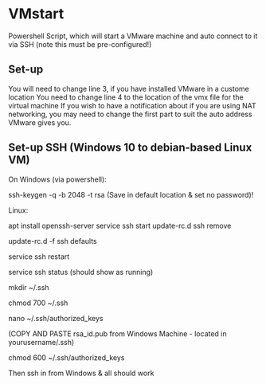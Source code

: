 # VMstart
Powershell Script, which will start a VMware machine and auto connect to it via SSH (note this must be pre-configured!)

Set-up
---
You will need to change line 3, if you have installed VMware in a custome location
You need to change line 4 to the location of the vmx file for the virtual machine
If you wish to have a notification about if you are using NAT networking, you may need to change the first part to suit the auto address VMware gives you.

Set-up SSH (Windows 10 to debian-based Linux VM)
---
On Windows (via powershell):

ssh-keygen -q -b 2048 -t rsa
(Save in default location & set no password)!


Linux:

apt install openssh-server
service ssh start
update-rc.d ssh remove

update-rc.d -f ssh defaults

service ssh restart

service ssh status 
(should show as running)

mkdir ~/.ssh

chmod 700 ~/.ssh

nano ~/.ssh/authorized_keys

(COPY AND PASTE rsa_id.pub from Windows Machine - located in yourusername/.ssh)


chmod 600 ~/.ssh/authorized_keys


Then ssh in from Windows & all should work
